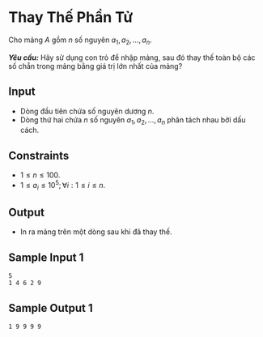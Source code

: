 # Thay Thế Phần Tử

Cho mảng $A$ gồm $n$ số nguyên $a_1, a_2, \dots, a_n$.

***Yêu cầu:*** Hãy sử dụng con trỏ để nhập mảng, sau đó thay thế toàn bộ các số chẵn trong mảng bằng giá trị lớn nhất của mảng?

## Input

- Dòng đầu tiên chứa số nguyên dương $n$.
- Dòng thứ hai chứa $n$ số nguyên $a_1, a_2, \dots, a_n$ phân tách nhau bởi dấu cách.

## Constraints

- $1 \le n \le 100$.
- $1 \le a_i \le 10^5; \forall i: 1 \le i \le n$.

## Output

- In ra mảng trên một dòng sau khi đã thay thế.

## Sample Input 1

```
5
1 4 6 2 9
```

## Sample Output 1

```
1 9 9 9 9
```


